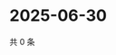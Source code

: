 # 2025-06-30

共 0 条

<!-- BEGIN ZHIHUVIDEO -->
<!-- 最后更新时间 Mon Jun 30 2025 19:10:48 GMT+0800 (China Standard Time) -->

<!-- END ZHIHUVIDEO -->
